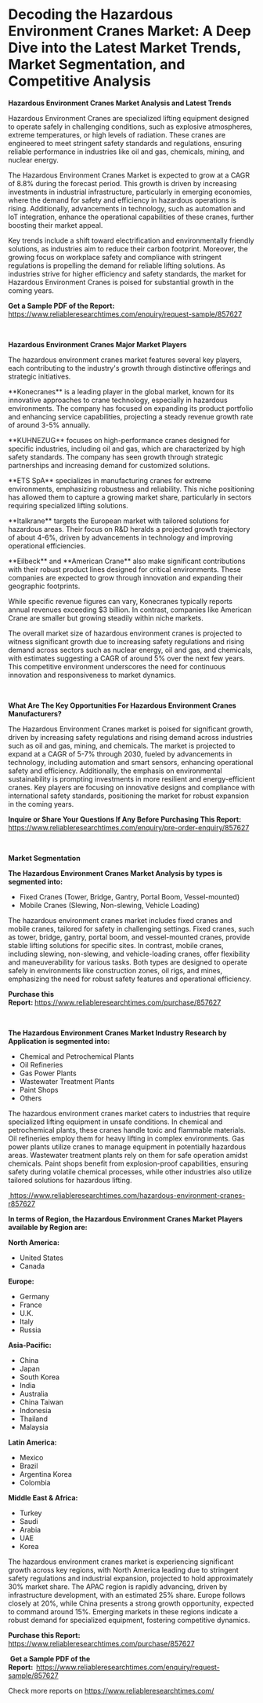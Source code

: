 <p><h1>Decoding the Hazardous Environment Cranes Market: A Deep Dive into the Latest Market Trends, Market Segmentation, and Competitive Analysis</h1></p><p><strong>Hazardous Environment Cranes Market Analysis and Latest Trends</strong></p>
<p><p>Hazardous Environment Cranes are specialized lifting equipment designed to operate safely in challenging conditions, such as explosive atmospheres, extreme temperatures, or high levels of radiation. These cranes are engineered to meet stringent safety standards and regulations, ensuring reliable performance in industries like oil and gas, chemicals, mining, and nuclear energy.</p><p>The Hazardous Environment Cranes Market is expected to grow at a CAGR of 8.8% during the forecast period. This growth is driven by increasing investments in industrial infrastructure, particularly in emerging economies, where the demand for safety and efficiency in hazardous operations is rising. Additionally, advancements in technology, such as automation and IoT integration, enhance the operational capabilities of these cranes, further boosting their market appeal.</p><p>Key trends include a shift toward electrification and environmentally friendly solutions, as industries aim to reduce their carbon footprint. Moreover, the growing focus on workplace safety and compliance with stringent regulations is propelling the demand for reliable lifting solutions. As industries strive for higher efficiency and safety standards, the market for Hazardous Environment Cranes is poised for substantial growth in the coming years.</p></p>
<p><strong>Get a Sample PDF of the Report:&nbsp;</strong> <a href="https://www.reliableresearchtimes.com/enquiry/request-sample/857627?utm_campaign=2255&utm_medium=2&utm_source=Github&utm_content=ia&utm_term=09042025&utm_id=hazardous-environment-cranes">https://www.reliableresearchtimes.com/enquiry/request-sample/857627</a></p>
<p>&nbsp;</p>
<p><strong>Hazardous Environment Cranes Major Market Players</strong></p>
<p><p>The hazardous environment cranes market features several key players, each contributing to the industry's growth through distinctive offerings and strategic initiatives. </p><p>**Konecranes** is a leading player in the global market, known for its innovative approaches to crane technology, especially in hazardous environments. The company has focused on expanding its product portfolio and enhancing service capabilities, projecting a steady revenue growth rate of around 3-5% annually. </p><p>**KUHNEZUG** focuses on high-performance cranes designed for specific industries, including oil and gas, which are characterized by high safety standards. The company has seen growth through strategic partnerships and increasing demand for customized solutions. </p><p>**ETS SpA** specializes in manufacturing cranes for extreme environments, emphasizing robustness and reliability. This niche positioning has allowed them to capture a growing market share, particularly in sectors requiring specialized lifting solutions. </p><p>**Italkrane** targets the European market with tailored solutions for hazardous areas. Their focus on R&D heralds a projected growth trajectory of about 4-6%, driven by advancements in technology and improving operational efficiencies.</p><p>**Eilbeck** and **American Crane** also make significant contributions with their robust product lines designed for critical environments. These companies are expected to grow through innovation and expanding their geographic footprints.</p><p>While specific revenue figures can vary, Konecranes typically reports annual revenues exceeding $3 billion. In contrast, companies like American Crane are smaller but growing steadily within niche markets. </p><p>The overall market size of hazardous environment cranes is projected to witness significant growth due to increasing safety regulations and rising demand across sectors such as nuclear energy, oil and gas, and chemicals, with estimates suggesting a CAGR of around 5% over the next few years. This competitive environment underscores the need for continuous innovation and responsiveness to market dynamics.</p></p>
<p>&nbsp;</p>
<p><strong>What Are The Key Opportunities For Hazardous Environment Cranes Manufacturers?</strong></p>
<p><p>The Hazardous Environment Cranes market is poised for significant growth, driven by increasing safety regulations and rising demand across industries such as oil and gas, mining, and chemicals. The market is projected to expand at a CAGR of 5-7% through 2030, fueled by advancements in technology, including automation and smart sensors, enhancing operational safety and efficiency. Additionally, the emphasis on environmental sustainability is prompting investments in more resilient and energy-efficient cranes. Key players are focusing on innovative designs and compliance with international safety standards, positioning the market for robust expansion in the coming years.</p></p>
<p><strong>Inquire or Share Your Questions If Any Before Purchasing This Report:</strong> <a href="https://www.reliableresearchtimes.com/enquiry/pre-order-enquiry/857627?utm_campaign=2255&utm_medium=2&utm_source=Github&utm_content=ia&utm_term=09042025&utm_id=hazardous-environment-cranes">https://www.reliableresearchtimes.com/enquiry/pre-order-enquiry/857627</a></p>
<p>&nbsp;</p>
<p><strong>Market Segmentation</strong></p>
<p><strong>The Hazardous Environment Cranes Market Analysis by types is segmented into:</strong></p>
<p><ul><li>Fixed Cranes (Tower, Bridge, Gantry, Portal Boom, Vessel-mounted)</li><li>Mobile Cranes (Slewing, Non-slewing, Vehicle Loading)</li></ul></p>
<p><p>The hazardous environment cranes market includes fixed cranes and mobile cranes, tailored for safety in challenging settings. Fixed cranes, such as tower, bridge, gantry, portal boom, and vessel-mounted cranes, provide stable lifting solutions for specific sites. In contrast, mobile cranes, including slewing, non-slewing, and vehicle-loading cranes, offer flexibility and maneuverability for various tasks. Both types are designed to operate safely in environments like construction zones, oil rigs, and mines, emphasizing the need for robust safety features and operational efficiency.</p></p>
<p><strong>Purchase this Report:&nbsp;</strong><a href="https://www.reliableresearchtimes.com/purchase/857627?utm_campaign=2255&utm_medium=2&utm_source=Github&utm_content=ia&utm_term=09042025&utm_id=hazardous-environment-cranes">https://www.reliableresearchtimes.com/purchase/857627</a></p>
<p>&nbsp;</p>
<p><strong>The Hazardous Environment Cranes Market Industry Research by Application is segmented into:</strong></p>
<p><ul><li>Chemical and Petrochemical Plants</li><li>Oil Refineries</li><li>Gas Power Plants</li><li>Wastewater Treatment Plants</li><li>Paint Shops</li><li>Others</li></ul></p>
<p><p>The hazardous environment cranes market caters to industries that require specialized lifting equipment in unsafe conditions. In chemical and petrochemical plants, these cranes handle toxic and flammable materials. Oil refineries employ them for heavy lifting in complex environments. Gas power plants utilize cranes to manage equipment in potentially hazardous areas. Wastewater treatment plants rely on them for safe operation amidst chemicals. Paint shops benefit from explosion-proof capabilities, ensuring safety during volatile chemical processes, while other industries also utilize tailored solutions for hazardous lifting.</p></p>
<p><a href="https://www.reliableresearchtimes.com/hazardous-environment-cranes-r857627?utm_campaign=2255&utm_medium=2&utm_source=Github&utm_content=ia&utm_term=09042025&utm_id=hazardous-environment-cranes">&nbsp;https://www.reliableresearchtimes.com/hazardous-environment-cranes-r857627</a></p>
<p><strong>In terms of Region, the Hazardous Environment Cranes Market Players available by Region are:</strong></p>
<p>
    <p> <strong> North America: </strong>
        <ul>
            <li>United States</li>
            <li>Canada</li>
        </ul>
        </p> 
    <p> <strong> Europe: </strong>
        <ul>
            <li>Germany</li>
            <li>France</li>
            <li>U.K.</li>
            <li>Italy</li>
            <li>Russia</li>
        </ul>
        </p> 
    <p> <strong> Asia-Pacific: </strong>
        <ul>
            <li>China</li>
            <li>Japan</li>
            <li>South Korea</li>
            <li>India</li>
            <li>Australia</li>
            <li>China Taiwan</li>
            <li>Indonesia</li>
            <li>Thailand</li>
            <li>Malaysia</li>
        </ul>
        </p> 
    <p> <strong> Latin America: </strong>
        <ul>
            <li>Mexico</li>
            <li>Brazil</li>
            <li>Argentina Korea</li>
            <li>Colombia</li>
        </ul>
        </p> 
    <p> <strong> Middle East & Africa: </strong>
        <ul>
            <li>Turkey</li>
            <li>Saudi</li>
            <li>Arabia</li>
            <li>UAE</li>
            <li>Korea</li>
        </ul>
    </p>
    </p>
<p><p>The hazardous environment cranes market is experiencing significant growth across key regions, with North America leading due to stringent safety regulations and industrial expansion, projected to hold approximately 30% market share. The APAC region is rapidly advancing, driven by infrastructure development, with an estimated 25% share. Europe follows closely at 20%, while China presents a strong growth opportunity, expected to command around 15%. Emerging markets in these regions indicate a robust demand for specialized equipment, fostering competitive dynamics.</p></p>
<p><strong>Purchase this Report: </strong><a href="https://www.reliableresearchtimes.com/purchase/857627?utm_campaign=2255&utm_medium=2&utm_source=Github&utm_content=ia&utm_term=09042025&utm_id=hazardous-environment-cranes">https://www.reliableresearchtimes.com/purchase/857627</a></p>
<p>&nbsp;<strong>Get a Sample PDF of the Report:&nbsp;&nbsp;</strong><a href="https://www.reliableresearchtimes.com/enquiry/request-sample/857627?utm_campaign=2255&utm_medium=2&utm_source=Github&utm_content=ia&utm_term=09042025&utm_id=hazardous-environment-cranes">https://www.reliableresearchtimes.com/enquiry/request-sample/857627</a></p>
<p><strong></strong></p>
<p>Check more reports on <a href="https://www.reliableresearchtimes.com/?utm_campaign=2255&utm_medium=2&utm_source=Github&utm_content=ia&utm_term=09042025&utm_id=hazardous-environment-cranes">https://www.reliableresearchtimes.com/</a></p>